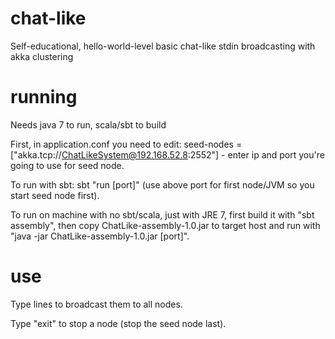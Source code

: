 # chat-like
Self-educational, hello-world-level basic chat-like stdin broadcasting with akka clustering

# running
Needs java 7 to run, scala/sbt to build

First, in application.conf you need to edit: seed-nodes = ["akka.tcp://ChatLikeSystem@192.168.52.8:2552"] - enter ip and port you're going to use for seed node.

To run with sbt: sbt "run [port]" (use above port for first node/JVM so you start seed node first).

To run on machine with no sbt/scala, just with JRE 7, first build it with "sbt assembly", then copy ChatLike-assembly-1.0.jar to target host and run with "java -jar ChatLike-assembly-1.0.jar [port]".

# use
Type lines to broadcast them to all nodes.

Type "exit" to stop a node (stop the seed node last).